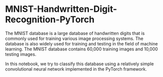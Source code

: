 # MNIST-Handwritten-Digit-Recognition-PyTorch

The MNIST database is a large database of handwritten digits that is commonly used for training various image processing systems. The database is also widely used for training and testing in the field of machine learning. The MNIST database contains 60,000 training images and 10,000 testing images.

In this notebook, we try to classify this database using a relatively simple convolutional neural network implemented in the PyTorch framework.
